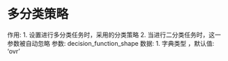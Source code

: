 # 多分类策略

作用: 1. 设置进行多分类任务时，采用的分类策略  2. 当进行二分类任务时，这一参数被自动忽略
参数: decision_function_shape
数据: 1. 字典类型 ，默认值: ‘ovr’